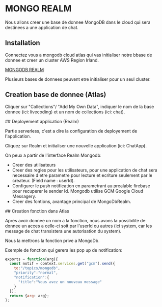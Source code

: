 # MONGO REALM

Nous allons creer une base de donnee MongoDB dans le cloud qui sera destinees a une application de chat.


## Installation

Connectez vous a mongodb cloud atlas qui vas initialiser notre bbase de donnee et creer un cluster AWS Region Irland.

[MONGODB REALM](https://cloud.mongodb.com/)

Plusieurs bases de donnees peuvent etre initialiser pour un seul cluster.




## Creation base de donnee (Atlas)

Cliquer sur "Collections"/ "Add My Own Data", indiquer le nom de la base donnee (ici: livecoding) et un nom de collections (ici: chat).

## Deployement application (Realm)

Partie serverless, c'est a dire la configuration de deployement de l'application.

Cliquez sur Realm et initialiser une nouvelle application (ici: ChatApp).

On peux a partir de l'interface Realm Mongodb:

* Creer des utilisateurs
* Creer des regles pour les utilisateurs, pour une application de chat sera necessaire d'etre parametre pour lecture et ecriture seulement par le createur. (Field name : userId).
* Configurer le push notification en parametrant au prealable firebase pour recuperer le sender Id. Mongodb utilise GCM Google Cloud Messagery.
* Creer des fontions, avantage principal de MongoDbRealm.


## Creation fonction dans Atlas

Apres avoir donnee un nom a la fonction, nous avons la possibilite de donnee un acces a celle-ci soit par l'userId ou autres (ici system, car les message de chat transistera une autorisation du system).

Nous la mettrons la fonction prive a MongoDb.

Exemple de fonction qui gerera les pop up de notification:

```js
exports = function(arg){
  const notif = context.services.get("gcm").send({
    to:"/topics/mongodb",
    "priority":"normal",
    "notification":{
      "title":"Vous avez un nouveau message"
    }
  });
  return {arg: arg};
};
```

